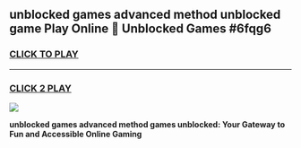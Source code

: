 
## unblocked games advanced method unblocked game Play Online 👋 Unblocked Games #6fqg6
<h3>
<a href="https://premium.freeplayer.one?title=unblocked_games_advanced_method&ref=21F">CLICK TO PLAY</a></h3>
<hr>

<h3>
<a href="https://premium.freeplayer.one?title=unblocked_games_advanced_method&ref=21F">CLICK 2 PLAY</a>
  
</h3>

<a href="https://premium.freeplayer.one?title=unblocked_games_advanced_method&ref=21F/"><img src="https://clearcache.store/games.png"></a>


**unblocked games advanced method games unblocked: Your Gateway to Fun and Accessible Online Gaming**
